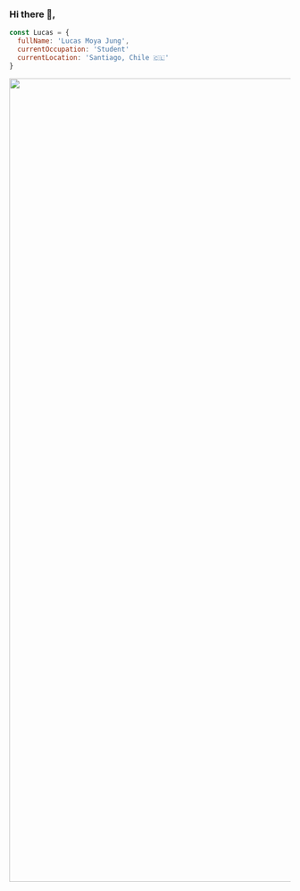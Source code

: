 ### Hi there 👋,

```javascript
const Lucas = {
  fullName: 'Lucas Moya Jung',
  currentOccupation: 'Student'
  currentLocation: 'Santiago, Chile 🇨🇱'
}
```
<img width="1440" src="https://user-images.githubusercontent.com/80835593/223221859-9ffd4b19-137f-4790-a063-0076816f2ab3.png">

<!--
**lucasmoya/lucasmoya** is a ✨ _special_ ✨ repository because its `README.md` (this file) appears on your GitHub profile.

Here are some ideas to get you started:

- 🔭 I’m currently working on ...
- 🌱 I’m currently learning ...
- 👯 I’m looking to collaborate on ...
- 🤔 I’m looking for help with ...
- 💬 Ask me about ...
- 📫 How to reach me: ...
- 😄 Pronouns: ...
- ⚡ Fun fact: ...
-->
